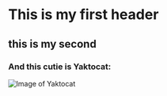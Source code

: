 # This is my first header
## this is my second
### And this cutie is Yaktocat:

![Image of Yaktocat](https://octodex.github.com/images/yaktocat.png)
